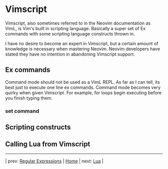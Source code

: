 # Vimscript

Vimscript, also sometimes referred to in the Neovim documentation
as VimL, is Vim's built in scripting language.  Basically a super
set of Ex commands with some scripting language constructs thrown
in.

I have no desire to become an expert in Vimscript, but a certain
amount of knowledge is necessary when mastering Neovim.  Neovim
developers have stated they have no intention in abandoning
Vimscript support.

## Ex commands

Command mode should not be used as a VimL REPL.  As far as
I can tell, its best just to execute one line ex commands.
Command mode becomes very quirky when given Vimscript.  For example,
for loops begin executing before you finish typing them.

### set command

## Scripting constructs

## Calling Lua from Vimscript

---

| prev: [Regular Expressions][1] | [Home][2] | next: [Lua][3] |

[1]: RegularExpressions08.md
[2]: README.md
[3]: Lua10.md
